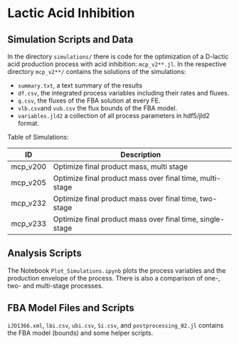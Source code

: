# Lactic Acid Inhibition
## Simulation Scripts and Data
In the directory ```simulations/``` there is code for the optimization of a D-lactic acid production process with acid inhibition: ```mcp_v2**.jl```. In the respective directory ```mcp_v2**/``` contains the solutions of the simulations:
* ```summary.txt```, a text summary of the results
* ```df.csv```, the integrated process variables including their rates and fluxes.
* ```q.csv```, the fluxes of the FBA solution at every FE.
* ```vlb.csv```and ```vub.csv``` the flux bounds of the FBA model.
* ```variables.jld2``` a collection of all process parameters in hdf5/jld2 format.
   
Table of Simulations:

|ID  | Description|
|----|----|
mcp_v200 | Optimize final product mass, multi stage
mcp_v205  | Optimize final product mass over final time, multi-stage
mcp_v232  | Optimize final product mass over final time, two-stage
mcp_v233  | Optimize final product mass over final time, single-stage

## Analysis Scripts
The Notebook ```Plot_Simulations.ipynb``` plots the process variables and the production envelope of the process.
There is also a comparison of one-, two- and multi-stage processes.

## FBA Model Files and Scripts
```iJO1366.xml```, ```lbi.csv```, ```ubi.csv```, ```Si.csv```, and ```postprocessing_02.jl``` contains the FBA model (bounds) and some helper scripts.


